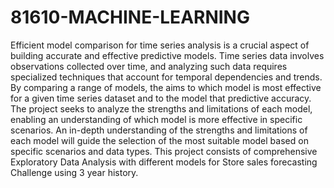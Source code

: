 # 81610-MACHINE-LEARNING

Efficient model comparison for time series analysis is a crucial aspect of building accurate and effective predictive models. Time series data involves observations collected over time, and analyzing such data requires specialized techniques that account for temporal dependencies and trends.
By comparing a range of models, the aims to   which model is most effective for a given time series dataset and to the model that     predictive accuracy. The project seeks to analyze the strengths and limitations of each model, enabling an understanding of which model is more effective in specific scenarios.
An in-depth understanding of the strengths and limitations of each model will guide the selection of the most suitable model based on specific scenarios and data types.
This project consists of comprehensive Exploratory Data Analysis with different models for Store sales forecasting Challenge using 3 year history.
